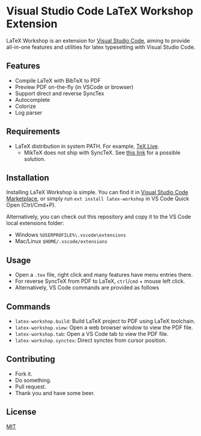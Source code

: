 # Visual Studio Code LaTeX Workshop Extension

LaTeX Workshop is an extension for [Visual Studio Code](https://code.visualstudio.com/), aiming to provide all-in-one features and utilities for latex typesetting with Visual Studio Code. 

## Features

- Compile LaTeX with BibTeX to PDF
- Preview PDF on-the-fly (in VSCode or browser)
- Support direct and reverse SyncTex
- Autocomplete
- Colorize
- Log parser

## Requirements

- LaTeX distribution in system PATH. For example, [TeX Live](https://www.tug.org/texlive/).
  - MikTeX does not ship with SyncTeX. See [this link](http://tex.stackexchange.com/questions/338078/how-to-get-synctex-for-windows-to-allow-atom-pdf-view-to-synch#comment877274_338117) for a possible solution.

## Installation

Installing LaTeX Workshop is simple. You can find it in [Visual Studio Code Marketplace](https://marketplace.visualstudio.com/items?itemName=James-Yu.latex-workshop), or simply run `ext install latex-workshop` in VS Code Quick Open (Ctrl/Cmd+P).

Alternatively, you can check out this repository and copy it to the VS Code local extensions folder:
- Windows `%USERPROFILE%\.vscode\extensions`
- Mac/Linux `$HOME/.vscode/extensions`

## Usage

- Open a `.tex` file, right click and many features have menu entries there.
- For reverse SyncTeX from PDF to LaTeX, `ctrl`/`cmd` + mouse left click.
- Alternatively, VS Code commands are provided as follows

## Commands

- `latex-workshop.build`: Build LaTeX project to PDF using LaTeX toolchain.
- `latex-workshop.view`: Open a web browser window to view the PDF file.
- `latex-workshop.tab`: Open a VS Code tab to view the PDF file.
- `latex-workshop.synctex`: Direct synctex from cursor position.

## Contributing

- Fork it.
- Do something.
- Pull request.
- Thank you and have some beer.

## License

[MIT](https://opensource.org/licenses/MIT)

